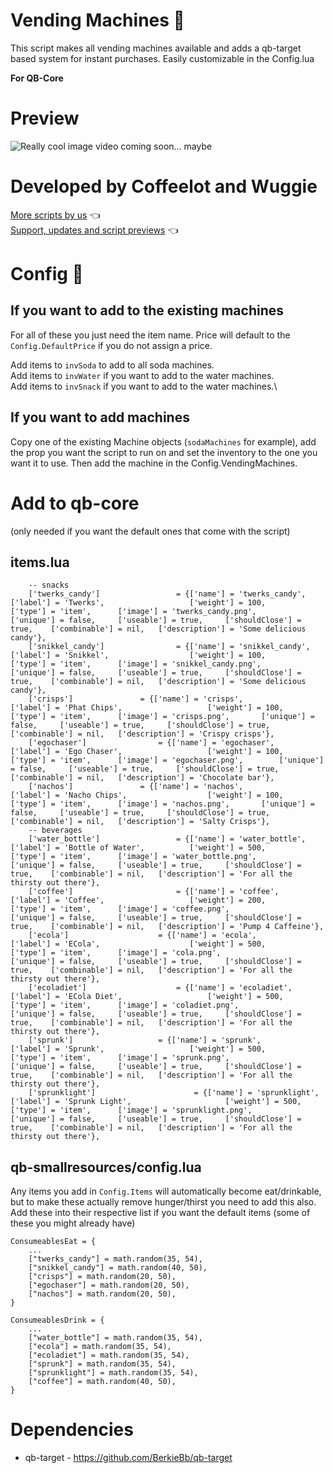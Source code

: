 # Vending Machines 🍫
This script makes all vending machines available and adds a qb-target based system for instant purchases. Easily customizable in the Config.lua 

**For QB-Core**

# Preview 
![Really cool image](https://i.imgur.com/5bCwpKc.png)
video coming soon... maybe

# Developed by Coffeelot and Wuggie
[More scripts by us](https://github.com/stars/Coffeelot/lists/cw-scripts)  👈\
[Support, updates and script previews](https://discord.gg/FJY4mtjaKr) 👈

# Config 🔧
## If you want to add to the existing machines

For all of these you just need the item name. Price will default to the `Config.DefaultPrice` if you do not assign a price.

Add items to `invSoda` to add to all soda machines.\
Add items to `invWater` if you want to add to the water machines.\
Add items to `invSnack` if you want to add to the water machines.\

## If you want to add machines
Copy one of the existing Machine objects (`sodaMachines` for example), add the prop you want the script to run on and set the inventory to the one you want it to use. Then add the machine in the Config.VendingMachines.


# Add to qb-core
(only needed if you want the default ones that come with the script)
## items.lua
```
	-- snacks 
	['twerks_candy'] 				 = {['name'] = 'twerks_candy', 			  	  	['label'] = 'Twerks', 					['weight'] = 100, 		['type'] = 'item', 		['image'] = 'twerks_candy.png', 		['unique'] = false, 	['useable'] = true, 	['shouldClose'] = true,	   ['combinable'] = nil,   ['description'] = 'Some delicious candy'},
	['snikkel_candy'] 				 = {['name'] = 'snikkel_candy', 			  	['label'] = 'Snikkel', 					['weight'] = 100, 		['type'] = 'item', 		['image'] = 'snikkel_candy.png', 		['unique'] = false, 	['useable'] = true, 	['shouldClose'] = true,	   ['combinable'] = nil,   ['description'] = 'Some delicious candy'},
	['crisps'] 				 = {['name'] = 'crisps', 			  	['label'] = 'Phat Chips', 					['weight'] = 100, 		['type'] = 'item', 		['image'] = 'crisps.png', 		['unique'] = false, 	['useable'] = true, 	['shouldClose'] = true,	   ['combinable'] = nil,   ['description'] = 'Crispy crisps'},
	['egochaser'] 				 = {['name'] = 'egochaser', 			  	['label'] = 'Ego Chaser', 					['weight'] = 100, 		['type'] = 'item', 		['image'] = 'egochaser.png', 		['unique'] = false, 	['useable'] = true, 	['shouldClose'] = true,	   ['combinable'] = nil,   ['description'] = 'Chocolate bar'},
	['nachos'] 				 = {['name'] = 'nachos', 			  	['label'] = 'Nacho Chips', 					['weight'] = 100, 		['type'] = 'item', 		['image'] = 'nachos.png', 		['unique'] = false, 	['useable'] = true, 	['shouldClose'] = true,	   ['combinable'] = nil,   ['description'] = 'Salty Crisps'},
	-- beverages
	['water_bottle'] 				 = {['name'] = 'water_bottle', 			  	  	['label'] = 'Bottle of Water', 			['weight'] = 500, 		['type'] = 'item', 		['image'] = 'water_bottle.png', 		['unique'] = false, 	['useable'] = true, 	['shouldClose'] = true,	   ['combinable'] = nil,   ['description'] = 'For all the thirsty out there'},
	['coffee'] 				 		 = {['name'] = 'coffee', 			  	  		['label'] = 'Coffee', 					['weight'] = 200, 		['type'] = 'item', 		['image'] = 'coffee.png', 				['unique'] = false, 	['useable'] = true, 	['shouldClose'] = true,	   ['combinable'] = nil,   ['description'] = 'Pump 4 Caffeine'},
	['ecola'] 				 	 = {['name'] = 'ecola', 			  	  	['label'] = 'ECola', 					['weight'] = 500, 		['type'] = 'item', 		['image'] = 'cola.png', 				['unique'] = false, 	['useable'] = true, 	['shouldClose'] = true,	   ['combinable'] = nil,   ['description'] = 'For all the thirsty out there'},
	['ecoladiet'] 				 	 = {['name'] = 'ecoladiet', 			  	  	['label'] = 'ECola Diet', 					['weight'] = 500, 		['type'] = 'item', 		['image'] = 'coladiet.png', 				['unique'] = false, 	['useable'] = true, 	['shouldClose'] = true,	   ['combinable'] = nil,   ['description'] = 'For all the thirsty out there'},
	['sprunk'] 				 	 = {['name'] = 'sprunk', 			  	  	['label'] = 'Sprunk', 					['weight'] = 500, 		['type'] = 'item', 		['image'] = 'sprunk.png', 				['unique'] = false, 	['useable'] = true, 	['shouldClose'] = true,	   ['combinable'] = nil,   ['description'] = 'For all the thirsty out there'},
	['sprunklight'] 				 	 = {['name'] = 'sprunklight', 			  	  	['label'] = 'Sprunk Light', 					['weight'] = 500, 		['type'] = 'item', 		['image'] = 'sprunklight.png', 				['unique'] = false, 	['useable'] = true, 	['shouldClose'] = true,	   ['combinable'] = nil,   ['description'] = 'For all the thirsty out there'},
```

## qb-smallresources/config.lua

Any items you add in `Config.Items` will automatically become eat/drinkable, but to make these actually remove hunger/thirst you need to add this also.
Add these into their respective list if you want the default items (some of these you might already have)
```
ConsumeablesEat = {
    ...
    ["twerks_candy"] = math.random(35, 54),
    ["snikkel_candy"] = math.random(40, 50),
    ["crisps"] = math.random(20, 50),
    ["egochaser"] = math.random(20, 50),
    ["nachos"] = math.random(20, 50),
}

ConsumeablesDrink = {
    ...
    ["water_bottle"] = math.random(35, 54),
    ["ecola"] = math.random(35, 54),
    ["ecoladiet"] = math.random(35, 54),
    ["sprunk"] = math.random(35, 54),
    ["sprunklight"] = math.random(35, 54),
    ["coffee"] = math.random(40, 50),
}
```



# Dependencies
* qb-target - https://github.com/BerkieBb/qb-target
